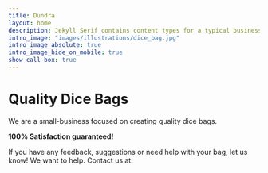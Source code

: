 ```yaml
---
title: Dundra
layout: home
description: Jekyll Serif contains content types for a typical business website. The theme is fully responsive, blazing fast and artfully illustrated.
intro_image: "images/illustrations/dice_bag.jpg"
intro_image_absolute: true
intro_image_hide_on_mobile: true
show_call_box: true
---
```


# Quality Dice Bags

<p>We are a small-business focused on creating quality dice bags. </p>
<p> <b>100% Satisfaction guaranteed!</b></p> 
<p>If you have any feedback, suggestions or need help with your bag, let us know! We want to help. Contact us at:</p>
